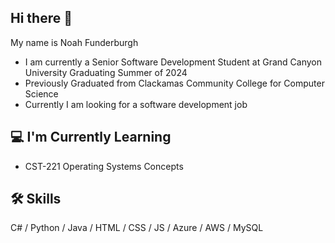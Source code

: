 ## Hi there 👋 
My name is Noah Funderburgh
- I am currently a Senior Software Development Student at Grand Canyon University Graduating Summer of 2024
- Previously Graduated from Clackamas Community College for Computer Science
- Currently I am looking for a software development job

## 💻 I'm Currently Learning
- CST-221	Operating Systems Concepts

##  🛠️ Skills
C# / Python / Java / HTML / CSS / JS / Azure / AWS / MySQL



